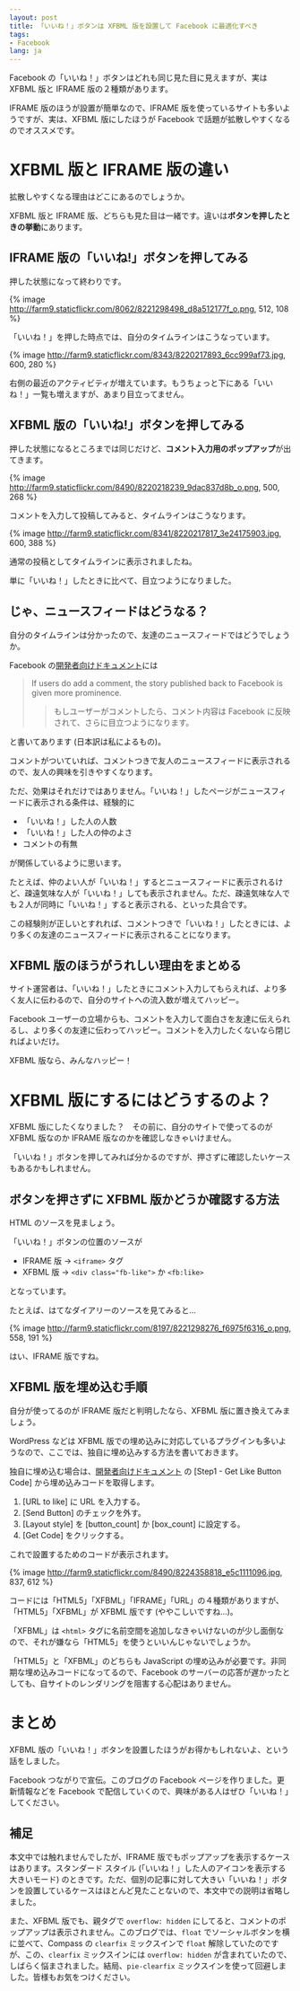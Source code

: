 ```yaml
---
layout: post
title: 「いいね！」ボタンは XFBML 版を設置して Facebook に最適化すべき
tags:
- Facebook
lang: ja
---
```

Facebook の「いいね！」ボタンはどれも同じ見た目に見えますが、実は XFBML 版と IFRAME 版の２種類があります。

IFRAME 版のほうが設置が簡単なので、IFRAME 版を使っているサイトも多いようですが、実は、XFBML 版にしたほうが Facebook で話題が拡散しやすくなるのでオススメです。


XFBML 版と IFRAME 版の違い
==========================

拡散しやすくなる理由はどこにあるのでしょうか。

XFBML 版と IFRAME 版、どちらも見た目は一緒です。違いは**ボタンを押したときの挙動**にあります。

IFRAME 版の「いいね!」ボタンを押してみる
----------------------------------------

押した状態になって終わりです。

{% image http://farm9.staticflickr.com/8062/8221298498_d8a512177f_o.png, 512, 108 %}

「いいね！」を押した時点では、自分のタイムラインはこうなっています。

{% image http://farm9.staticflickr.com/8343/8220217893_6cc999af73.jpg, 600, 280 %}

右側の最近のアクティビティが増えています。もうちょっと下にある「いいね！」一覧も増えますが、あまり目立ってません。


XFBML 版の「いいね!」ボタンを押してみる
---------------------------------------

押した状態になるところまでは同じだけど、**コメント入力用のポップアップ**が出てきます。

{% image http://farm9.staticflickr.com/8490/8220218239_9dac837d8b_o.png, 500, 268 %}

コメントを入力して投稿してみると、タイムラインはこうなります。

{% image http://farm9.staticflickr.com/8341/8220217817_3e24175903.jpg, 600, 388 %}

通常の投稿としてタイムラインに表示されましたね。

単に「いいね！」したときに比べて、目立つようになりました。


じゃ、ニュースフィードはどうなる？
----------------------------------

自分のタイムラインは分かったので、友達のニュースフィードではどうでしょうか。

Facebook の[開発者向けドキュメント]には

> If users do add a comment, the story published back to Facebook is given more prominence.
>> もしユーザーがコメントしたら、コメント内容は Facebook に反映されて、さらに目立つようになります。

と書いてあります (日本訳は私によるもの)。

コメントがついていれば、コメントつきで友人のニュースフィードに表示されるので、友人の興味を引きやすくなります。

ただ、効果はそれだけではありません。「いいね！」したページがニュースフィードに表示される条件は、経験的に

* 「いいね！」した人の人数
* 「いいね！」した人の仲のよさ
* コメントの有無

が関係しているように思います。

たとえば、仲のよい人が「いいね！」するとニュースフィードに表示されるけど、疎遠気味な人が「いいね！」しても表示されません。ただ、疎遠気味な人でも２人が同時に「いいね！」すると表示される、といった具合です。

この経験則が正しいとすれれば、コメントつきで「いいね！」したときには、より多くの友達のニュースフィードに表示されることになります。


XFBML 版のほうがうれしい理由をまとめる
--------------------------------------

サイト運営者は、「いいね！」したときにコメント入力してもらえれば、より多く友人に伝わるので、自分のサイトへの流入数が増えてハッピー。

Facebook ユーザーの立場からも、コメントを入力して面白さを友達に伝えられるし、より多くの友達に伝わってハッピー。コメントを入力したくないなら閉じればよいだけ。

XFBML 版なら、みんなハッピー！


XFBML 版にするにはどうするのよ？
================================

XFBML 版にしたくなりました？　その前に、自分のサイトで使ってるのが XFBML 版なのか IFRAME 版なのかを確認しなきゃいけません。

「いいね！」ボタンを押してみれば分かるのですが、押さずに確認したいケースもあるかもしれません。


ボタンを押さずに XFBML 版かどうか確認する方法
---------------------------------------------

HTML のソースを見ましょう。

「いいね！」ボタンの位置のソースが

* IFRAME 版 → `<iframe>` タグ
* XFBML 版 → `<div class="fb-like">` か `<fb:like>`

となっています。

たとえば、はてなダイアリーのソースを見てみると…

{% image http://farm9.staticflickr.com/8197/8221298276_f6975f6316_o.png, 558, 191 %}

はい、IFRAME 版ですね。


XFBML 版を埋め込む手順
----------------------

自分が使ってるのが IFRAME 版だと判明したなら、XFBML 版に置き換えてみましょう。

WordPress などは XFBML 版での埋め込みに対応しているプラグインも多いようなので、ここでは、独自に埋め込みする方法を書いておきます。

独自に埋め込む場合は、[開発者向けドキュメント] の [Step1 - Get Like Button Code] から埋め込みコードを取得します。

1. [URL to like] に URL を入力する。
2. [Send Button] のチェックを外す。
3. [Layout style] を [button_count] か [box_count] に設定する。
4. [Get Code] をクリックする。

これで設置するためのコードが表示されます。

{% image http://farm9.staticflickr.com/8490/8224358818_e5c1111096.jpg, 837, 612 %}

コードには「HTML5」「XFBML」「IFRAME」「URL」の４種類がありますが、「HTML5」「XFBML」が XFBML 版です (ややこしいですね…)。

「XFBML」は `<html>` タグに名前空間を追加しなきゃいけないのが少し面倒なので、それが嫌なら「HTML5」を使うといいんじゃないでしょうか。

「HTML5」と「XFBML」のどちらも JavaScript の埋め込みが必要です。非同期な埋め込みコードになってるので、Facebook のサーバーの応答が遅かったとしても、自サイトのレンダリングを阻害する心配はありません。


まとめ
======

XFBML 版の「いいね！」ボタンを設置したほうがお得かもしれないよ、という話をしました。

Facebook つながりで宣伝。このブログの Facebook ページを作りました。更新情報などを Facebook で配信していくので、興味がある人はぜひ「いいね！」してください。

<div class="fb-like-box" data-href="http://www.facebook.com/TechNiBlogJa" data-width="310" data-show-faces="true" data-stream="false" data-header="true"></div>


補足
----

本文中では触れませんでしたが、IFRAME 版でもポップアップを表示するケースはあります。スタンダード スタイル (「いいね！」した人のアイコンを表示する大きいモード) のときです。ただ、個別の記事に対して大きい「いいね！」ボタンを設置しているケースはほとんど見たことないので、本文中での説明は省略しました。

また、XFBML 版でも、親タグで `overflow: hidden` にしてると、コメントのポップアップは表示されません。このブログでは、`float` でソーシャルボタンを横に並べて、Compass の `clearfix` ミックスインで `float` 解除していたのですが、この、`clearfix` ミックスインには `overflow: hidden` が含まれていたので、しばらく悩まされました。結局、`pie-clearfix` ミックスインを使って回避しました。皆様もお気をつけください。

[開発者向けドキュメント]: https://developers.facebook.com/docs/reference/plugins/like/